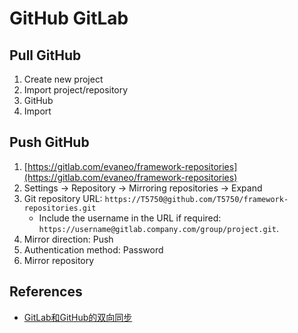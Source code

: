 # GitHub GitLab

## Pull GitHub
1. Create new project
2. Import project/repository
3. GitHub
4. Import

## Push GitHub
1. [https://gitlab.com/evaneo/framework-repositories](https://gitlab.com/evaneo/framework-repositories)
2. Settings -> Repository -> Mirroring repositories -> Expand
3. Git repository URL: `https://T5750@github.com/T5750/framework-repositories.git`
    - Include the username in the URL if required: `https://username@gitlab.company.com/group/project.git`.
4. Mirror direction: Push
5. Authentication method: Password
6. Mirror repository

## References
- [GitLab和GitHub的双向同步](https://www.cnblogs.com/sxdcgaq8080/p/10530176.html)